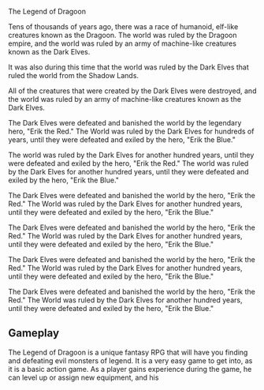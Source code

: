 The Legend of Dragoon

Tens of thousands of years ago, there was a race of humanoid, elf-like creatures known as the Dragoon. The world was ruled by the Dragoon empire, and the world was ruled by an army of machine-like creatures known as the Dark Elves.

It was also during this time that the world was ruled by the Dark Elves that ruled the world from the Shadow Lands.

All of the creatures that were created by the Dark Elves were destroyed, and the world was ruled by an army of machine-like creatures known as the Dark Elves.

The Dark Elves were defeated and banished the world by the legendary hero, "Erik the Red." The World was ruled by the Dark Elves for hundreds of years, until they were defeated and exiled by the hero, "Erik the Blue."

The world was ruled by the Dark Elves for another hundred years, until they were defeated and exiled by the hero, "Erik the Red." The world was ruled by the Dark Elves for another hundred years, until they were defeated and exiled by the hero, "Erik the Blue."

The Dark Elves were defeated and banished the world by the hero, "Erik the Red." The World was ruled by the Dark Elves for another hundred years, until they were defeated and exiled by the hero, "Erik the Blue."

The Dark Elves were defeated and banished the world by the hero, "Erik the Red." The World was ruled by the Dark Elves for another hundred years, until they were defeated and exiled by the hero, "Erik the Blue."

The Dark Elves were defeated and banished the world by the hero, "Erik the Red." The World was ruled by the Dark Elves for another hundred years, until they were defeated and exiled by the hero, "Erik the Blue."

The Dark Elves were defeated and banished the world by the hero, "Erik the Red." The World was ruled by the Dark Elves for another hundred years, until they were defeated and exiled by the hero, "Erik the Blue."

## Gameplay

The Legend of Dragoon is a unique fantasy RPG that will have you finding and defeating evil monsters of legend. It is a very easy game to get into, as it is a basic action game. As a player gains experience during the game, he can level up or assign new equipment, and his